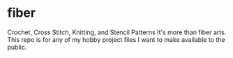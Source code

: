 # fiber
Crochet, Cross Stitch, Knitting, and Stencil Patterns
It's more than fiber arts. This repo is for any of my hobby project files I want to make available to the public.

